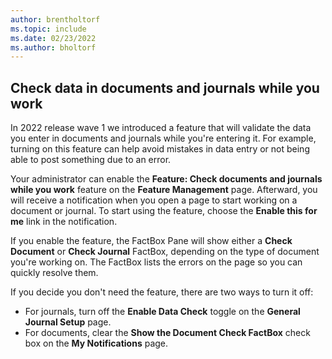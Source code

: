 ```yaml
---
author: brentholtorf
ms.topic: include
ms.date: 02/23/2022
ms.author: bholtorf
---
```

## <a name="check-data-in-documents-and-journals-while-you-work"></a>Check data in documents and journals while you work

In 2022 release wave 1 we introduced a feature that will validate the data you enter in documents and journals while you're entering it. For example, turning on this feature can help avoid mistakes in data entry or not being able to post something due to an error. 

Your administrator can enable the **Feature: Check documents and journals while you work** feature on the **Feature Management** page. Afterward, you will receive a notification when you open a page to start working on a document or journal. To start using the feature, choose the **Enable this for me** link in the notification. 

If you enable the feature, the FactBox Pane will show either a **Check Document** or **Check Journal** FactBox, depending on the type of document you're working on. The FactBox lists the errors on the page so you can quickly resolve them.

If you decide you don't need the feature, there are two ways to turn it off:

* For journals, turn off the **Enable Data Check** toggle on the **General Journal Setup** page.
* For documents, clear the **Show the Document Check FactBox** check box on the **My Notifications** page.
